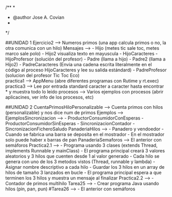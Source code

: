 /**
*
* @author Jose A. Covian
*
*/

##UNIDAD 1
    Ejercicio2 --> Numeros primos (una app calcula primos o no, la otra comunica con un hilo)
    Mensajes -->   - Hijo (metes tic sale toc, metes marco sale polo)
                   - Hijo2 visualiza texto en mayuscula
                   - HijoCaracteres 
                   - HijoProfersor (solución del profesor)
                   - Padre (llama a hijo)
                   - Padre2 (llama a Hijo2)
                   - PadreCaracteres (Envia una cadena escrita literalmente en el código al proceso               HijoCaracteres y lee su salida estándard)
                   - PadreProfesor (solucion del profesor Tic Toc Eco)                 
    practica1 -->  AppMenu (abre diferentes programas con Rutime y rt.exec)
    practica3 -->  Lee por entrada standard caracter a caracter hasta encontrar * y muestra todo lo leido
    procesos -->   Varios ejemplos con procesos (abrir aplicacines, ver info de los procesos, etc)
    

##UNIDAD 2
    CuentaPrimosHiloPersonalizable --> Cuenta primos con hilos (personalizable) y nos dice num de primos
    Ejemplos --> EjemplosSincronizacion --> - ProductorConsumidorConEsperas
                                            - ProductorConsumidorSinEsperas
                                            - SincronizacionContador
                                            - SincronizacionFicheroSaludo
    PanaderiaHilos -->  - Panadero y vendoedor
                        - Cuando se fabrica una barra se deposita en el mostrador
                        - En el mostrador solo puede haber x barras de pan
    PanaderiaSemaforos --> El anterior con semáforos
    Practica2.1 --> - Programa usando 3 clases (extends Thread, implements Runnable y mainClass)
                    - El programa principal creará 3 valores aleatorios y 3 hilos que cuenten desde 1 al valor              generado
                    - Cada hilo se genera con uno de los 3 metodos vistos (Thread, runnable y lambda)
                    - Asignar nombre descriptivo a cada hilo
                    - Guardar los 3 hilos en un array de hilos de tamaño 3 lanzados en bucle
                    - El programa principal espera a que terminen los 3 hilos y muestra un mensaje al finalizar
    Practica2.2 --> - Contador de primos multihilo
    Tarea25 --> - Crear programa Java usando hilos (pin, pan, pun)
    #Tarea26 --> - El anterior con semáforos
